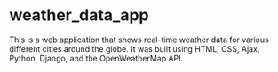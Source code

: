 # weather_data_app
This is a web application that shows real-time weather data for various different cities around the globe. It was built using HTML, CSS, Ajax, Python, Django, and the OpenWeatherMap API. 
